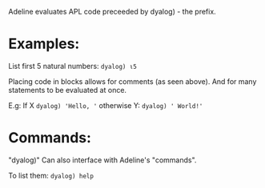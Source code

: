 Adeline evaluates APL code preceeded by dyalog) - the prefix.

# Examples:

List first 5 natural numbers: `dyalog) ⍳5`

Placing code in blocks allows for comments (as seen above).
And for many statements to be evaluated at once.

E.g: If X `dyalog) 'Hello, '` otherwise Y: `dyalog) ' World!'`

# Commands:

"dyalog)" Can also interface with Adeline's "commands".

To list them: `dyalog) help`